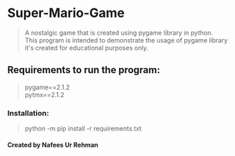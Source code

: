 # Super-Mario-Game
> A nostalgic game that is created using pygame library in python. <br/>
> This program is intended to demonstrate the usage of pygame library it's created for educational purposes only.
## Requirements to run the program:
> pygame==2.1.2 <br/>
> pytmx==2.1.2
### Installation:
> python -m pip install -r requirements.txt
#### Created by Nafees Ur Rehman 
